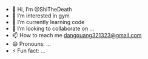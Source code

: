 - 👋 Hi, I’m @ShiTheDeath
- 👀 I’m interested in gym
- 🌱 I’m currently learning code
- 💞️ I’m looking to collaborate on ...
- 📫 How to reach me dangquang321323@gmail.com
- 😄 Pronouns: ...
- ⚡ Fun fact: ...

<!---
ShiTheDeath/ShiTheDeath is a ✨ special ✨ repository because its `README.md` (this file) appears on your GitHub profile.
You can click the Preview link to take a look at your changes.
--->
